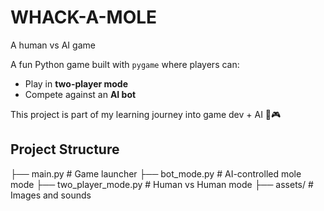 # WHACK-A-MOLE
A human vs AI game

A fun Python game built with `pygame` where players can:

- Play in **two-player mode**
- Compete against an **AI bot**

This project is part of my learning journey into game dev + AI 🧠🎮

## Project Structure
├── main.py # Game launcher
├── bot_mode.py # AI-controlled mole mode
├── two_player_mode.py # Human vs Human mode
├── assets/ # Images and sounds

